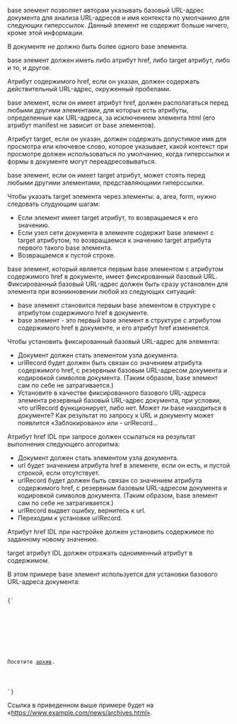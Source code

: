 <p>
    <LE>base</LE> элемент позволяет авторам указывать базовый URL-адрес документа для анализа URL-адресов и имя контекста по умолчанию для следующих гиперссылок. Данный элемент не содержит больше ничего, кроме этой информации.
</p>

<p>
    В документе не должно быть более одного <LE>base</LE> элемента.
</p>

<p>
    <LE>base</LE> элемент должен иметь либо атрибут <LA>href</LA>, либо <LA>target</LA> атрибут, либо и то, и другое.
</p>

<p>
    Атрибут содержимого <LA>href</LA>, если он указан, должен содержать действительный URL-адрес, окруженный пробелами.
</p>

<p>
    <LE>base</LE> элемент, если он имеет атрибут <LA>href</LA>, должен располагаться перед любыми другими элементами, для которых есть атрибуты, определенные как URL-адреса, за исключением элемента <LE>html</LE>  (его атрибут <LA>manifest</LA> не зависит от <LE>base</LE> элементов).
</p>

<p>
    Атрибут <LA>target</LA>, если он указан, должен содержать допустимое имя для просмотра или ключевое слово, которое указывает, какой контекст при просмотре должен использоваться по умолчанию, когда гиперссылки и формы в документе могут переадресовываться.
</p>

<p>
    <LE>base</LE> элемент, если он имеет <LA>target</LA> атрибут, может стоять перед любыми другими элементами, представляющими гиперссылки.
</p>

<p>
    Чтобы указать <LA>target</LA> элемента через элементы: <LE>a</LE>, <LE>area</LE>, <LE>form</LE>, нужно следовать слудующим шагам:
    <ul>
       <li>Если элемент имеет <LA>target</LA> атрибут, то возвращаемся к его значению.</li>
       <li>Если узел сети документа в элементе содержит <LE>base</LE> элемент с <LA>target</LA> атрибутом, то возвращаемся к значению <LA>target</LA> атрибута первого такого <LE>base</LE> элемента.</li>
       <li>Возвращаемся к пустой строке.</li>
    </ul>
</p>

<p>
    <LE>base</LE> элемент, который является первым <LE>base</LE> элементом с атрибутом содержимого <LA>href</LA> в документе, имеет фиксированный базовый URL. Фиксированный базовый URL-адрес должен быть сразу установлен для элемента при возникновении любой из следующих ситуаций:
<ul>
       <li><LE>base</LE> элемент становится первым <LE>base</LE> элементом в структуре с атрибутом содержимого <LA>href</LA> в документе.</li>
       <li><LE>base</LE> элемент - это первый <LE>base</LE> элемент в структуре с атрибутом содержимого <LA>href</LA> в документе, и его атрибут <LA>href</LA> изменяется.</li>
</ul>
</p>

<p>
  Чтобы установить фиксированный базовый URL-адрес для элемента:
<ul>
       <li>Документ должен стать элементом узла документа.</li>
       <li>urlRecord будет должен быть связан со значением атрибута содержимого <LA>href</LA>, с резервным базовым URL-адресом документа и кодировкой символов документа. (Таким образом, <LE>base</LE> элемент сам по себе не затрагивается.)</li>
       <li>Установите в качестве фиксированного базового URL-адреса элемента резервный базовый URL-адрес документа, при условии, что urlRecord функционирует, либо нет. Может ли <LE>base</LE> находиться в документе? Как результат по запросу к URL и документу может появлится «Заблокировано» или - urlRecord...</li>
</ul>
</p>

<p>
  Атрибут <LA>href</LA> IDL при запросе должен ссылаться на результат выполнения следующего алгоритма:
<ul>
       <li>Документ должен стать элементом узла документа.</li>
       <li>url будет значением атрибута <LA>href</LA> в элементе, если он есть, и пустой строкой, если отсутствует.</li>
       <li>urlRecord будет должен быть связан со значением атрибута содержимого <LA>href</LA>, с резервным базовым URL-адресом документа и кодировкой символов документа. (Таким образом, <LE>base</LE> элемент сам по себе не затрагивается.)</li>
       <li>urlRecord выдвет ошибку, вернитесь к url.</li>
       <li>Переходим к установке urlRecord.</li>
</ul>
</p>

<p>
    Атрибут <LA>href</LA> IDL при настройке должен установить содержимое по заданному новому значению.
</p>

<p>
    <LA>target</LA> атрибут IDL должен отражать одноименный атрибут в содержимом.
</p>

<ExampleBox>

В этом примере <LE>base</LE> элемент используется для установки базового URL-адреса документа:

<Code>
{`
<!DOCTYPE html>
<html lang="en">
    <head>
        <title>Это пример &lt;base&gt; элемента</title>
        <base href="https://www.example.com/news/index.html">
    </head>
    <body>
        <p>Посетите <a href="archives.html">архив</a>.</p>
    </body>
</html>
`}
</Code>

Ссылка в приведенном выше примере будет на «https://www.example.com/news/archives.html».

</ExampleBox>


